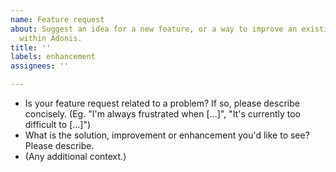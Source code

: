 ```yaml
---
name: Feature request
about: Suggest an idea for a new feature, or a way to improve an existing feature
  within Adonis.
title: ''
labels: enhancement
assignees: ''

---
```


- Is your feature request related to a problem? If so, please describe concisely. (Eg. "I'm always frustrated when [...]", "It's currently too difficult to [...]")
- What is the solution, improvement or enhancement you'd like to see? Please describe.
- (Any additional context.)
